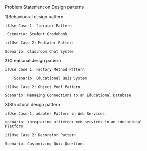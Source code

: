 Problem Statement on Design patterns

1)Behavioural design pattern

  	i)Use Case 1: Iterator Pattern
    
     Scenario: Student Gradebook
     
 	ii)Use Case 2: Mediator Pattern
     
	Scenario: Classroom Chat System	
	 
2)Creational design pattern

  	i)Use Case 1: Factory Method Pattern

    	Scenario: Educational Quiz System
     
	ii)Use Case 2: Object Pool Pattern
	
	Scenario: Managing Connections to an Educational Database
	
3)Structural design pattern

  	i)Use Case 1: Adapter Pattern in Web Services

	Scenario: Integrating Different Web Services in an Educational Platform
     
	ii)Use Case 2: Decorator Pattern

	Scenario: Customizing Quiz Questions
     
     
